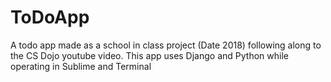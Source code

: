 # ToDoApp
A todo app made as a school in class project (Date 2018) following along to the CS Dojo youtube video. This app uses Django and Python while operating in Sublime and Terminal
